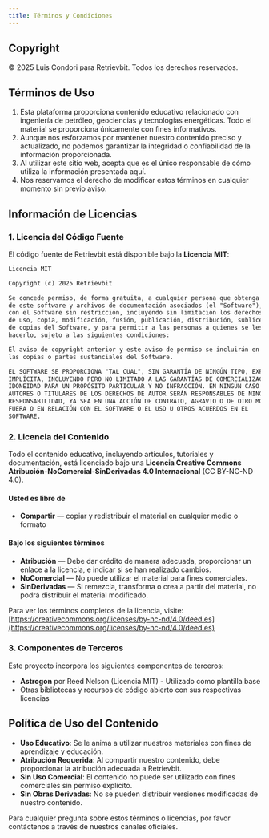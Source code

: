 ```yaml
---
title: Términos y Condiciones
---
```


## Copyright

&copy; 2025 Luis Condori para Retrievbit. Todos los derechos reservados.

## Términos de Uso

1. Esta plataforma proporciona contenido educativo relacionado con ingeniería de petróleo, geociencias y tecnologías energéticas. Todo el material se proporciona únicamente con fines informativos.
2. Aunque nos esforzamos por mantener nuestro contenido preciso y actualizado, no podemos garantizar la integridad o confiabilidad de la información proporcionada.
3. Al utilizar este sitio web, acepta que es el único responsable de cómo utiliza la información presentada aquí.
4. Nos reservamos el derecho de modificar estos términos en cualquier momento sin previo aviso.

## Información de Licencias

### 1. Licencia del Código Fuente

El código fuente de Retrievbit está disponible bajo la **Licencia MIT**:

```md
Licencia MIT

Copyright (c) 2025 Retrievbit

Se concede permiso, de forma gratuita, a cualquier persona que obtenga una copia
de este software y archivos de documentación asociados (el "Software"), para operar
con el Software sin restricción, incluyendo sin limitación los derechos
de uso, copia, modificación, fusión, publicación, distribución, sublicencia y/o venta
de copias del Software, y para permitir a las personas a quienes se les proporcione el Software
hacerlo, sujeto a las siguientes condiciones:

El aviso de copyright anterior y este aviso de permiso se incluirán en todas
las copias o partes sustanciales del Software.

EL SOFTWARE SE PROPORCIONA "TAL CUAL", SIN GARANTÍA DE NINGÚN TIPO, EXPRESA O
IMPLÍCITA, INCLUYENDO PERO NO LIMITADO A LAS GARANTÍAS DE COMERCIALIZACIÓN,
IDONEIDAD PARA UN PROPÓSITO PARTICULAR Y NO INFRACCIÓN. EN NINGÚN CASO LOS
AUTORES O TITULARES DE LOS DERECHOS DE AUTOR SERÁN RESPONSABLES DE NINGUNA RECLAMACIÓN, DAÑOS U OTROS
RESPONSABILIDAD, YA SEA EN UNA ACCIÓN DE CONTRATO, AGRAVIO O DE OTRO MODO, DERIVADA DE,
FUERA O EN RELACIÓN CON EL SOFTWARE O EL USO U OTROS ACUERDOS EN EL
SOFTWARE.
```

### 2. Licencia del Contenido

Todo el contenido educativo, incluyendo artículos, tutoriales y documentación, está licenciado bajo una **Licencia Creative Commons Atribución-NoComercial-SinDerivadas 4.0 Internacional** (CC BY-NC-ND 4.0).

#### Usted es libre de

- **Compartir** — copiar y redistribuir el material en cualquier medio o formato

#### Bajo los siguientes términos

- **Atribución** — Debe dar crédito de manera adecuada, proporcionar un enlace a la licencia, e indicar si se han realizado cambios.
- **NoComercial** — No puede utilizar el material para fines comerciales.
- **SinDerivadas** — Si remezcla, transforma o crea a partir del material, no podrá distribuir el material modificado.

Para ver los términos completos de la licencia, visite: [https://creativecommons.org/licenses/by-nc-nd/4.0/deed.es](https://creativecommons.org/licenses/by-nc-nd/4.0/deed.es)

### 3. Componentes de Terceros

Este proyecto incorpora los siguientes componentes de terceros:

- **Astrogon** por Reed Nelson (Licencia MIT) - Utilizado como plantilla base
- Otras bibliotecas y recursos de código abierto con sus respectivas licencias

## Política de Uso del Contenido

- **Uso Educativo**: Se le anima a utilizar nuestros materiales con fines de aprendizaje y educación.
- **Atribución Requerida**: Al compartir nuestro contenido, debe proporcionar la atribución adecuada a Retrievbit.
- **Sin Uso Comercial**: El contenido no puede ser utilizado con fines comerciales sin permiso explícito.
- **Sin Obras Derivadas**: No se pueden distribuir versiones modificadas de nuestro contenido.

Para cualquier pregunta sobre estos términos o licencias, por favor contáctenos a través de nuestros canales oficiales.
